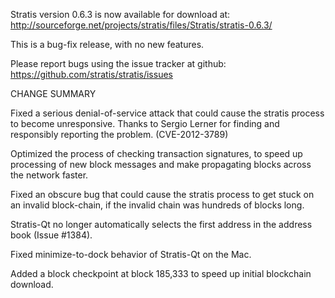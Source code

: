 Stratis version 0.6.3 is now available for download at:
  http://sourceforge.net/projects/stratis/files/Stratis/stratis-0.6.3/

This is a bug-fix release, with no new features.

Please report bugs using the issue tracker at github:
  https://github.com/stratis/stratis/issues

CHANGE SUMMARY

Fixed a serious denial-of-service attack that could cause the
stratis process to become unresponsive. Thanks to Sergio Lerner
for finding and responsibly reporting the problem. (CVE-2012-3789)

Optimized the process of checking transaction signatures, to
speed up processing of new block messages and make propagating
blocks across the network faster.

Fixed an obscure bug that could cause the stratis process to get
stuck on an invalid block-chain, if the invalid chain was
hundreds of blocks long.

Stratis-Qt no longer automatically selects the first address
in the address book (Issue #1384).

Fixed minimize-to-dock behavior of Stratis-Qt on the Mac.

Added a block checkpoint at block 185,333 to speed up initial
blockchain download.
